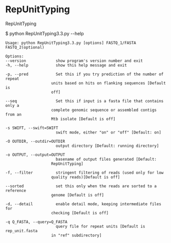 # RepUnitTyping
RepUnitTyping

$ python RepUnitTyping3.3.py --help

    Usage: python RepUnitTyping3.3.py [options] FASTQ_1/FASTA FASTQ_2(optional)

    Options:
    --version             show program's version number and exit
    -h, --help            show this help message and exit
  
    -p, --pred            Set this if you try prediction of the number of repeat
                        units based on hits on flanking sequences [Default is
                        off]
                        
    --seq                 Set this if input is a fasta file that contains only a
                        complete genomic sequence or assembled contigs from an
                        Mtb isolate [Default is off]
                        
    -s SWIFT, --swift=SWIFT
                          swift mode, either "on" or "off" [Default: on]
                        
    -O OUTDIR, --outdir=OUTDIR
                          output directory [Default: running directory]
                        
    -o OUTPUT, --output=OUTPUT
                          basename of output files generated [Default:
                        RepUnitTyping]
                        
    -f, --filter          stringent filtering of reads (used only for low
                        quality reads)[Default is off]
                        
    --sorted              set this only when the reads are sorted to a reference
                        genome [Default is off]
                        
    -d, --detail          enable detail mode, keeping intermediate files for
                        checking [Default is off]
                        
    -q Q_FASTA, --query=Q_FASTA
                          query file for repeat units [Default is rep_unit.fasta
                        in "ref" subdirectory]
                        
